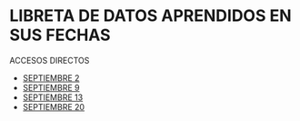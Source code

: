 # LIBRETA DE DATOS APRENDIDOS EN SUS FECHAS
ACCESOS DIRECTOS


- [SEPTIEMBRE 2](Septiembre_2/septiembre_2.md)
- [SEPTIEMBRE 9](Septiembre_9/septiembre_9.md)
- [SEPTIEMBRE 13](Septiembre_13/septiembre_13.md)
- [SEPTIEMBRE 20](Septiembre_20/septiembre_20.md)
